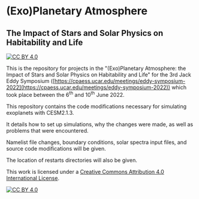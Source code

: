 # (Exo)Planetary Atmosphere
## The Impact of Stars and Solar Physics on Habitability and Life

[![CC BY 4.0][cc-by-shield]][cc-by]

This is the repository for projects in the "(Exo)Planetary Atmosphere: the Impact of Stars and Solar Physics on Habitability and Life" for the 3rd Jack Eddy Symposium ([https://cpaess.ucar.edu/meetings/eddy-symposium-2022](https://cpaess.ucar.edu/meetings/eddy-symposium-2022)) which took place between the 6<sup>th</sup> and 10<sup>th</sup> June 2022. 

This repository contains the code modifications necessary for simulating exoplanets with CESM2.1.3.

It details how to set up simulations, why the changes were made, as well as problems that were encountered.

Namelist file changes, boundary conditions, solar spectra input files, and source code modifications will be given.

The location of restarts directories will also be given.

This work is licensed under a
[Creative Commons Attribution 4.0 International License][cc-by].

[![CC BY 4.0][cc-by-image]][cc-by]

[cc-by]: http://creativecommons.org/licenses/by/4.0/
[cc-by-image]: https://i.creativecommons.org/l/by/4.0/88x31.png
[cc-by-shield]: https://img.shields.io/badge/License-CC%20BY%204.0-lightgrey.svg
